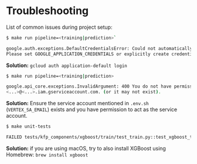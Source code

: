 <!-- 
Copyright 2022 Google LLC

Licensed under the Apache License, Version 2.0 (the "License");
you may not use this file except in compliance with the License.
You may obtain a copy of the License at

    https://www.apache.org/licenses/LICENSE-2.0

Unless required by applicable law or agreed to in writing, software
distributed under the License is distributed on an "AS IS" BASIS,
WITHOUT WARRANTIES OR CONDITIONS OF ANY KIND, either express or implied.
See the License for the specific language governing permissions and
limitations under the License.
 -->

# Troubleshooting

List of common issues during project setup:

```bash
$ make run pipeline=<training|prediction>`

google.auth.exceptions.DefaultCredentialsError: Could not automatically determine credentials. 
Please set GOOGLE_APPLICATION_CREDENTIALS or explicitly create credentials and re-run the application.
```

**Solution:** `gcloud auth application-default login`

```bash
$ make run pipeline=<training|prediction>

google.api_core.exceptions.InvalidArgument: 400 You do not have permission to act as service_account: 
<...>@<...>.iam.gserviceaccount.com. (or it may not exist).
```

**Solution:** Ensure the service account mentioned in `.env.sh` (`VERTEX_SA_EMAIL`) 
exists and you have permission to act as the service account.

```bash
$ make unit-tests

FAILED tests/kfp_components/xgboost/train/test_train.py::test_xgboost_train - xgboost.core.XGBoostError: XGBoost Library (libxgboost.dylib) could not be loaded.
```

**Solution:** if you are using macOS, try to also install XGBoost using Homebrew: `brew install xgboost`
